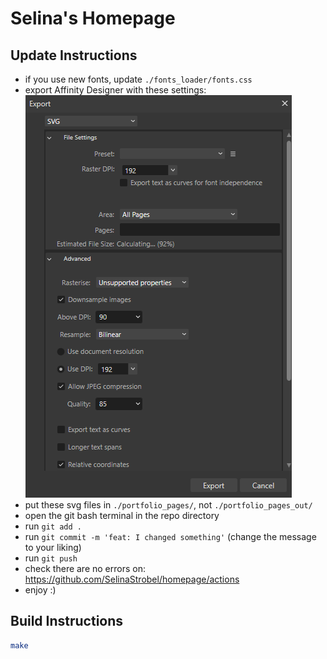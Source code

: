 # Selina's Homepage

## Update Instructions
- if you use new fonts, update `./fonts_loader/fonts.css`
- export Affinity Designer with these settings: 
    ![affinity_designer_export_settings](./images/affinity_designer_export_settings.png)
- put these svg files in `./portfolio_pages/`, not `./portfolio_pages_out/`
- open the git bash terminal in the repo directory
- run `git add .`
- run `git commit -m 'feat: I changed something'` (change the message to your liking)
- run `git push`
- check there are no errors on: https://github.com/SelinaStrobel/homepage/actions
- enjoy :)

## Build Instructions
```bash
make
```

